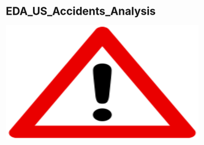 # EDA_US_Accidents_Analysis

<a href="url"><img src="accident.png" align="center" height="300" width="600" ></a>
